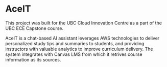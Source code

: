 # AceIT

This project was built for the UBC Cloud Innovation Centre as a part of the UBC ECE Capstone course.

AceIT is a chat-based AI assistant leverages AWS technologies to deliver personalized study tips and summaries to students, and providing instructors with valuable analytics to improve curriculum delivery. The system integrates with Canvas LMS from which it retrives course information as its sources.